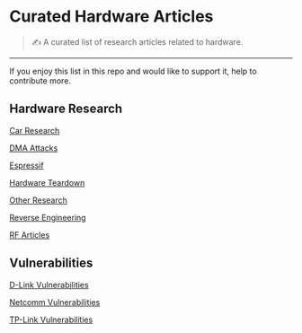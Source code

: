 # Curated Hardware Articles

> ✍️ A curated list of research articles related to hardware.
---

If you enjoy this list in this repo and would like to support it, help to contribute more.


## Hardware Research

[Car Research](./Car-Research.md)

[DMA Attacks](./DMA-Attacks.md)

[Espressif](./Espressif.md)

[Hardware Teardown](./Hardware-Teardown.md)

[Other Research](./Other-Research.md)

[Reverse Engineering](./Reverse-Engineering.md)

[RF Articles](./RF%20Articles.md)


## Vulnerabilities

[D-Link Vulnerabilities](./D-Link%20Vulnerabilities.md)

[Netcomm Vulnerabilities](./Netcomm-Vulnerabilities.md)

[TP-Link Vulnerabilities](./TP-Link%20Vulnerabilities.md)
